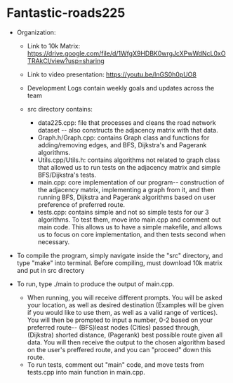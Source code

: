 # Fantastic-roads225

- Organization: 
    - Link to 10k Matrix: https://drive.google.com/file/d/1WfgX9HDBK0wrgJcXPwWdNcL0xOTRAkCI/view?usp=sharing
    - Link to video presentation: https://youtu.be/lnGS0h0pUO8

    - Development Logs contain weekly goals and updates across the team
    - src directory contains: 
        - data225.cpp: file that processes and cleans the road network dataset -- also constructs the adjacency matrix with that data.
        - Graph.h/Graph.cpp: contains Graph class and functions for adding/removing edges, and BFS, Dijkstra's and Pagerank algorithms.
        - Utils.cpp/Utils.h: contains algorithms not related to graph class that allowed us to run tests on the adjacency matrix and simple BFS/Dijkstra's tests.
        - main.cpp: core implementation of our program-- construction of the adjacency matrix, implementing a graph from it, and then running BFS, Dijkstra and Pagerank algorithms based on user preference of preferred route. 
        - tests.cpp: contains simple and not so simple tests for our 3 algorithms. To test them, move into main.cpp and comment out main code. This allows us to have a simple makefile, and allows us to focus on core implementation, and then tests second when necessary. 

- To compile the program, simply navigate inside the "src" directory, and type "make" into terminal. Before compiling, must download 10k    matrix and put in src directory 
- To run, type ./main to produce the output of main.cpp.
    - When running, you will receive different prompts. You will be asked your location, as well as desired destination (Examples will be given if you would like to use them, as well as a valid range of vertices). You will then be prompted to input a number, 0-2 based on your preferred route-- (BFS)least nodes (Cities) passed through, (Dijkstra) shorted distance, (Pagerank) best possible route given all data. You will then receive the output to the chosen algorithm based on the user's preffered route, and you can "proceed" down this route. 
    - To run tests, comment out "main" code, and move tests from tests.cpp into main function in main.cpp.